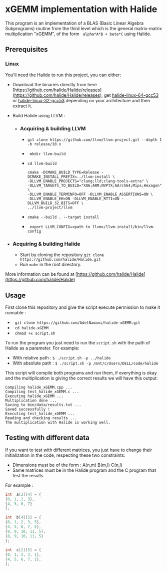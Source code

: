 # xGEMM implementation with Halide

This program is an implementation of a BLAS (Basic Linear Algebra Subprograms) routine from the third level which is the general matrix-matrix multiplication "xGEMM", of the form ``` alpha*A*B + beta*C``` using Halide.

## Prerequisites
### Linux
You'll need the Halide to run this project, you can either:
- Download the binaries directly from here [https://github.com/halide/Halide/releases](https://github.com/halide/Halide/releases), get [halide-linux-64-gcc53](https://github.com/halide/Halide/releases/download/release_2019_08_27/halide-linux-64-gcc53-800-65c26cba6a3eca2d08a0bccf113ca28746012cc3.tgz) or [halide-linux-32-gcc53](https://github.com/halide/Halide/releases/download/release_2019_08_27/halide-linux-32-gcc53-800-65c26cba6a3eca2d08a0bccf113ca28746012cc3.tgz) depending on your architecture and then extract it.
- Build Halide using LLVM : 
	- ### Acquiring & building LLVM 
		- ```git clone https://github.com/llvm/llvm-project.git --depth 1 -b release/10.x```
		- ``` mkdir llvm-build```
		- ``` cd llvm-build ```
			``` 
			cmake -DCMAKE_BUILD_TYPE=Release -DCMAKE_INSTALL_PREFIX=../llvm-install \
	        -DLLVM_ENABLE_PROJECTS="clang;lld;clang-tools-extra" \
	        -DLLVM_TARGETS_TO_BUILD="X86;ARM;NVPTX;AArch64;Mips;Hexagon" \
	        -DLLVM_ENABLE_TERMINFO=OFF -DLLVM_ENABLE_ASSERTIONS=ON \
	        -DLLVM_ENABLE_EH=ON -DLLVM_ENABLE_RTTI=ON -DLLVM_BUILD_32_BITS=OFF \
	        ../llvm-project/llvm 
	        ```
        
        - ``` cmake --build . --target install ```
        - ``` export LLVM_CONFIG=<path to llvm>/llvm-install/bin/llvm-config```

- ### Acquiring & building Halide 
	- Start by cloning the repository ```git clone https://github.com/halide/Halide.git```  
	- Run `make` in the root directory. 

More information can be found at [https://github.com/halide/Halide](https://github.com/halide/Halide)

## Usage
First clone this repository and give the script execute permission to make it runnable : 

- ``` git clone https://github.com/AdelNamani/halide-xGEMM.git```
- ``` cd halide-xGEMM```
- ``` chmod +x script.sh```

To run the program you just need to run the ```script.sh``` with the path of Halide as a parameter. For example:

- With relative path : ```$ ./script.sh -p ../halide```
- With absolute path : ```$ ./script.sh -p /mnt/c/Users/DELL/code/halide```

This script will compile both programs and run them, if everything is okay and the multiplication is giving the correct results we will have this output:
```
Compiling halide_xGEMM.cpp ...
Compiling test_halide_xGEMM.c ...
Executing halide_xGEMM ...
Multiplication done ...
Saving to bin/data/results.txt ...
Saved successfully !
Executing test_halide_xGEMM ...
Reading and checking results ...
The multiplication with Halide is working well.
```

## Testing with different data
If you want to test with different matrices, you just have to change their initialization in the code, respecting these two constraints:

- Dimensions must be of the form : A(n,m) B(m,l) C(n,l)
- Same matrices must be in the Halide program and the C program that test the results

For example :
```C
int  a[2][4] = {
{0, 1, 2, 3},
{4, 5, 6, 7}
};

int  b[4][5] = {
{0, 1, 2, 3, 5},
{4, 5, 6, 7, 5},
{8, 9, 10, 11, 5},
{8, 9, 10, 11, 5}
};
  
int  c[2][5] = {
{0, 1, 2, 3, 1},
{4, 5, 6, 7, 1},
};
```

